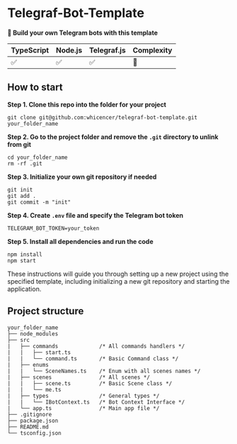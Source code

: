 # Telegraf-Bot-Template

**🤖 Build your own Telegram bots with this template**

| TypeScript | Node.js | Telegraf.js | Complexity |
|------------|---------| ----------- | ---------- |
|     ✅     |   ✅    |     ✅      |     🚫     |


## How to start
**Step 1. Clone this repo into the folder for your project**

    git clone git@github.com:whicencer/telegraf-bot-template.git your_folder_name
**Step 2. Go to the project folder and remove the `.git` directory to unlink from git**
```
cd your_folder_name
rm -rf .git
```
**Step 3. Initialize your own git repository if needed**
```
git init
git add .
git commit -m "init"
```
**Step 4. Create `.env` file and specify the Telegram bot token**
```
TELEGRAM_BOT_TOKEN=your_token
```
**Step 5. Install all dependencies and run the code**
```
npm install
npm start
```
These instructions will guide you through setting up a new project using the specified template, including initializing a new git repository and starting the application.
## Project structure

```
your_folder_name
├── node_modules
├── src
|   ├── commands			 /* All commands handlers */
|	|	├── start.ts
|	|	└── command.ts		 /* Basic Command class */
|   ├── enums
|	|	└── SceneNames.ts	 /* Enum with all scenes names */
|   ├── scenes				 /* All scenes */
|	|	├── scene.ts		 /* Basic Scene class */
|	|	└── me.ts
|   ├── types				 /* General types */
|	|	└── IBotContext.ts	 /* Bot Context Interface */
|   └── app.ts				 /* Main app file */
├── .gitignore
├── package.json
├── README.md
└── tsconfig.json

```
